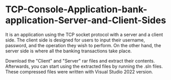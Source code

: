 # TCP-Console-Application-bank-application-Server-and-Client-Sides
It is an application using the TCP socket protocol with a server and a client side. The client side is designed for users to input their username, password, and the operation they wish to perform. On the other hand, the server side is where all the banking transactions take place.

Download the "Client" and "Server" rar files and extract their contents. Afterwards, you can start using the extracted files by running the .sln files. These compressed files were written with Visual Studio 2022 version.
